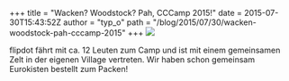 +++
title = "Wacken? Woodstock? Pah, CCCamp 2015!"
date = 2015-07-30T15:43:52Z
author = "typ_o"
path = "/blog/2015/07/30/wacken-woodstock-pah-cccamp-2015"
+++
![](/media/800px-Cccamp15-logo-small-black_RGB.serendipityThumb.png)

flipdot fährt mit ca. 12 Leuten zum Camp und ist mit einem gemeinsamen
Zelt in der eigenen Village vertreten. Wir haben schon gemeinsam
Eurokisten bestellt zum Packen\!
